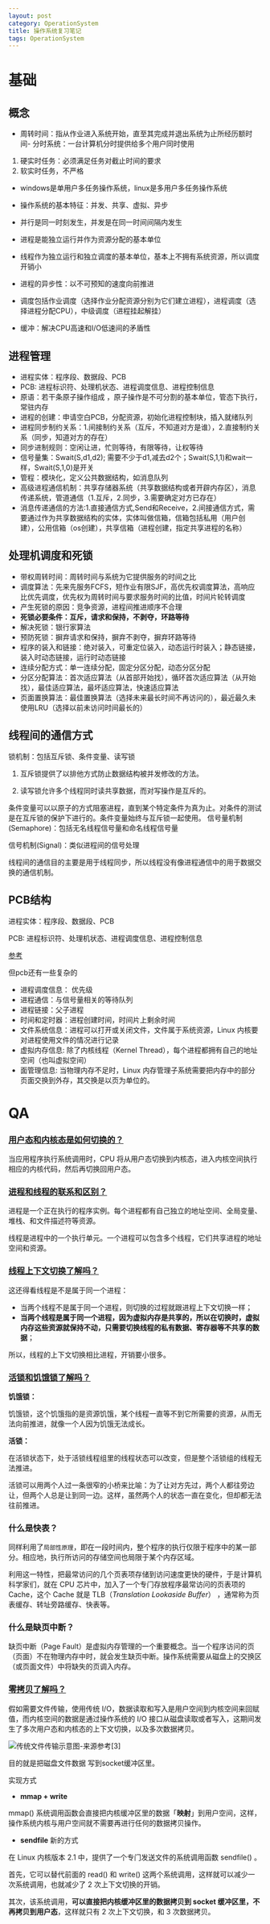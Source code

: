 ```yaml
---
layout: post
category: OperationSystem
title: 操作系统复习笔记
tags: OperationSystem
---
```


# 基础

## 概念

- 周转时间：指从作业进入系统开始，直至其完成并退出系统为止所经历额时间- 分时系统：一台计算机分时提供给多个用户同时使用

1. 硬实时任务：必须满足任务对截止时间的要求
2. 软实时任务，不严格

- windows是单用户多任务操作系统，linux是多用户多任务操作系统

- 操作系统的基本特征：并发、共享、虚拟、异步
- 并行是同一时刻发生，并发是在同一时间间隔内发生
- 进程是能独立运行并作为资源分配的基本单位
- 线程作为独立运行和独立调度的基本单位，基本上不拥有系统资源，所以调度开销小
- 进程的异步性：以不可预知的速度向前推进
- 调度包括作业调度（选择作业分配资源分别为它们建立进程），进程调度（选择进程分配CPU），中级调度（进程挂起解挂）
- 缓冲：解决CPU高速和I/O低速间的矛盾性

## 进程管理
- 进程实体：程序段、数据段、PCB
- PCB: 进程标识符、处理机状态、进程调度信息、进程控制信息
- 原语：若干条原子操作组成 ，原子操作是不可分割的基本单位，管态下执行，常驻内存
- 进程的创建：申请空白PCB，分配资源，初始化进程控制块，插入就绪队列
- 进程同步制约关系：1.间接制约关系（互斥，不知道对方是谁），2.直接制约关系（同步，知道对方的存在）
- 同步进制规则：空闲让进，忙则等待，有限等待，让权等待
- 信号量集：Swait(S,d1,d2); 需要不少于d1,减去d2个；Swait(S,1,1)和wait一样，Swait(S,1,0)是开关
- 管程：模块化，定义公共数据结构，如消息队列
- 高级进程通信机制：共享存储器系统（共享数据结构或者开辟内存区），消息传递系统，管道通信（1.互斥，2.同步，3.需要确定对方已存在）
- 消息传递通信的方法:1.直接通信方式,Send和Receive，2.间接通信方式，需要通过作为共享数据结构的实体，实体叫做信箱，信箱包括私用（用户创建），公用信箱（os创建），共享信箱（进程创建，指定共享进程的名称）

## 处理机调度和死锁
- 带权周转时间：周转时间与系统为它提供服务的时间之比
- 调度算法：先来先服务FCFS，短作业有限SJF，高优先权调度算法，高响应比优先调度，优先权为周转时间与要求服务时间的比值，时间片轮转调度
- 产生死锁的原因：竞争资源，进程间推进顺序不合理
- **死锁必要条件：互斥，请求和保持，不剥夺，环路等待**
- 解决死锁：银行家算法
- 预防死锁：摒弃请求和保持，摒弃不剥夺，摒弃环路等待
- 程序的装入和链接：绝对装入，可重定位装入，动态运行时装入；静态链接，装入时动态链接，运行时动态链接
- 连续分配方式：单一连续分配，固定分区分配，动态分区分配
- 分区分配算法：首次适应算法（从首部开始找），循环首次适应算法（从开始找），最佳适应算法，最坏适应算法，快速适应算法
- 页面置换算法：最佳置换算法（选择未来最长时间不再访问的），最近最久未使用LRU（选择以前未访问时间最长的）



## 线程间的通信方式
锁机制：包括互斥锁、条件变量、读写锁

1. 互斥锁提供了以排他方式防止数据结构被并发修改的方法。

2. 读写锁允许多个线程同时读共享数据，而对写操作是互斥的。

条件变量可以以原子的方式阻塞进程，直到某个特定条件为真为止。对条件的测试是在互斥锁的保护下进行的。条件变量始终与互斥锁一起使用。
信号量机制(Semaphore)：包括无名线程信号量和命名线程信号量

信号机制(Signal)：类似进程间的信号处理

线程间的通信目的主要是用于线程同步，所以线程没有像进程通信中的用于数据交换的通信机制。

## PCB结构
进程实体：程序段、数据段、PCB

PCB: 进程标识符、处理机状态、进程调度信息、进程控制信息

[参考](https://www.cnblogs.com/alantu2018/p/8472017.html)  

但pcb还有一些复杂的

- 进程调度信息： 优先级
- 进程通信：与信号量相关的等待队列
- 进程链接：父子进程
- 时间和定时器：进程创建时间，时间片上剩余时间
- 文件系统信息：进程可以打开或关闭文件，文件属于系统资源，Linux 内核要对进程使用文件的情况进行记录
- 虚拟内存信息: 除了内核线程（Kernel Thread），每个进程都拥有自己的地址空间（也叫虚拟空间）
- 面管理信息: 当物理内存不足时，Linux 内存管理子系统需要把内存中的部分页面交换到外存，其交换是以页为单位的。

# QA

### [用户态和内核态是如何切换的？](https://javabetter.cn/sidebar/sanfene/os.html#_05、用户态和内核态是如何切换的)

当应用程序执行系统调用时，CPU 将从用户态切换到内核态，进入内核空间执行相应的内核代码，然后再切换回用户态。



### [进程和线程的联系和区别？](https://javabetter.cn/sidebar/sanfene/os.html#_13、进程和线程的联系和区别)

进程是一个正在执行的程序实例。每个进程都有自己独立的地址空间、全局变量、堆栈、和文件描述符等资源。

线程是进程中的一个执行单元。一个进程可以包含多个线程，它们共享进程的地址空间和资源。



### [线程上下文切换了解吗？](https://javabetter.cn/sidebar/sanfene/os.html#_14、线程上下文切换了解吗)

这还得看线程是不是属于同⼀个进程：

- 当两个线程不是属于同⼀个进程，则切换的过程就跟进程上下⽂切换⼀样；
- **当两个线程是属于同⼀个进程，因为虚拟内存是共享的，所以在切换时，虚拟内存这些资源就保持不动，只需要切换线程的私有数据、寄存器等不共享的数据**；

所以，线程的上下⽂切换相⽐进程，开销要⼩很多。



### [活锁和饥饿锁了解吗？](https://javabetter.cn/sidebar/sanfene/os.html#_20、活锁和饥饿锁了解吗)

**饥饿锁：**

饥饿锁，这个饥饿指的是资源饥饿，某个线程一直等不到它所需要的资源，从而无法向前推进，就像一个人因为饥饿无法成长。

**活锁：**

在活锁状态下，处于活锁线程组里的线程状态可以改变，但是整个活锁组的线程无法推进。

活锁可以用两个人过一条很窄的小桥来比喻：为了让对方先过，两个人都往旁边让，但两个人总是让到同一边。这样，虽然两个人的状态一直在变化，但却都无法往前推进。



### 什么是快表？

同样利用了`局部性原理`，即在⼀段时间内，整个程序的执⾏仅限于程序中的某⼀部分。相应地，执⾏所访问的存储空间也局限于某个内存区域。

利⽤这⼀特性，把最常访问的⼏个⻚表项存储到访问速度更快的硬件，于是计算机科学家们，就在 CPU 芯⽚中，加⼊了⼀个专⻔存放程序最常访问的⻚表项的 Cache，这个 Cache 就是 TLB（*Translation Lookaside Buffer*） ，通常称为⻚表缓存、转址旁路缓存、快表等。



### 什么是缺页中断？

缺页中断（Page Fault）是虚拟内存管理的一个重要概念。当一个程序访问的页（页面）不在物理内存中时，就会发生缺页中断。操作系统需要从磁盘上的交换区（或页面文件）中将缺失的页调入内存。



### [零拷贝了解吗？](https://javabetter.cn/sidebar/sanfene/os.html#_30、零拷贝了解吗)

假如需要文件传输，使用传统 I/O，数据读取和写入是用户空间到内核空间来回赋值，而内核空间的数据是通过操作系统的 I/O 接口从磁盘读取或者写入，这期间发生了多次用户态和内核态的上下文切换，以及多次数据拷贝。

![传统文件传输示意图-来源参考[3]](https://cdn.tobebetterjavaer.com/tobebetterjavaer/images/sidebar/sanfene/os-1e595664-6585-4d56-8939-08b7ce510218.png)

目的就是把磁盘文件数据 写到socket缓冲区里。



实现方式

- **mmap + write**

mmap() 系统调⽤函数会直接把内核缓冲区⾥的数据「**映射**」到⽤户空间，这样，操作系统内核与⽤户空间就不需要再进⾏任何的数据拷⻉操作。

- **sendfile** 新的方式

在 Linux 内核版本 2.1 中，提供了⼀个专⻔发送⽂件的系统调⽤函数 sendfile() 。

⾸先，它可以替代前⾯的 read() 和 write() 这两个系统调⽤，这样就可以减少⼀次系统调⽤，也就减少了 2 次上下⽂切换的开销。

其次，该系统调⽤，**可以直接把内核缓冲区⾥的数据拷⻉到 socket 缓冲区⾥，不再拷⻉到⽤户态**，这样就只有 2 次上下⽂切换，和 3 次数据拷⻉。






